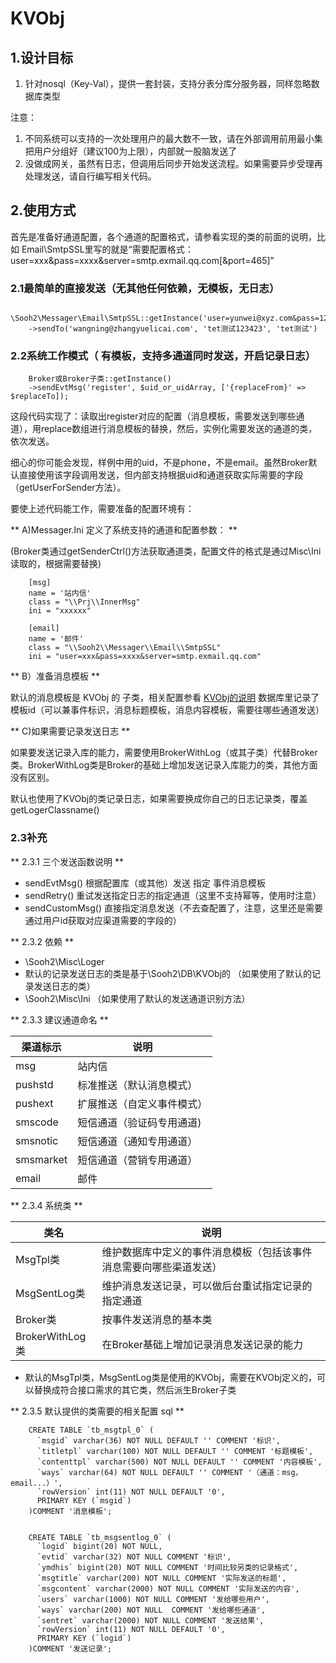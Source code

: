 # KVObj

## 1.设计目标

1. 针对nosql（Key-Val），提供一套封装，支持分表分库分服务器，同样忽略数据库类型

注意：

1. 不同系统可以支持的一次处理用户的最大数不一致，请在外部调用前用最小集把用户分组好（建议100为上限），内部就一股脑发送了
2. 没做成网关，虽然有日志，但调用后同步开始发送流程。如果需要异步受理再处理发送，请自行编写相关代码。

## 2.使用方式

首先是准备好通道配置，各个通道的配置格式，请参看实现的类的前面的说明，比如 Email\\SmtpSSL里写的就是“需要配置格式：user=xxx&pass=xxxx&server=smtp.exmail.qq.com[&port=465]”

### 2.1最简单的直接发送（无其他任何依赖，无模板，无日志）

        \Sooh2\Messager\Email\SmtpSSL::getInstance('user=yunwei@xyz.com&pass=123456&server=smtp.exmail.qq.com')
        ->sendTo('wangning@zhangyuelicai.com', 'tet测试123423', 'tet测试')

### 2.2系统工作模式（ 有模板，支持多通道同时发送，开启记录日志）

		Broker或Broker子类::getInstance()
		->sendEvtMsg('register', $uid_or_uidArray, ['{replaceFrom}' => $replaceTo]);

这段代码实现了：读取出register对应的配置（消息模板，需要发送到哪些通道），用replace数组进行消息模板的替换，然后，实例化需要发送的通道的类，依次发送。

细心的你可能会发现，样例中用的uid，不是phone，不是email。虽然Broker默认直接使用该字段调用发送，但内部支持根据uid和通道获取实际需要的字段（getUserForSender方法）。

要使上述代码能工作，需要准备的配置环境有：

** A)Messager.Ini 定义了系统支持的通道和配置参数： ** 

(Broker类通过getSenderCtrl()方法获取通道类，配置文件的格式是通过Misc\\Ini读取的，根据需要替换)

		[msg]
		name = '站内信'
		class = "\\Prj\\InnerMsg"
		ini = "xxxxxx"

		[email]
		name = '邮件'
		class = "\\Sooh2\\Messager\\Email\\SmtpSSL"
		ini = "user=xxx&pass=xxxx&server=smtp.exmail.qq.com"

** B）准备消息模板 **

默认的消息模板是 KVObj 的 子类，相关配置参看 [KVObj的说明](../DB/KVOBJ.md)
数据库里记录了模板id（可以兼事件标识，消息标题模板，消息内容模板，需要往哪些通道发送）

** C)如果需要记录发送日志 **

如果要发送记录入库的能力，需要使用BrokerWithLog（或其子类）代替Broker类。BrokerWithLog类是Broker的基础上增加发送记录入库能力的类，其他方面没有区别。

默认也使用了KVObj的类记录日志，如果需要换成你自己的日志记录类，覆盖getLogerClassname()

### 2.3补充

** 2.3.1 三个发送函数说明 **
- sendEvtMsg() 根据配置库（或其他）发送 指定 事件消息模板
- sendRetry()  重试发送指定日志的指定通道（这里不支持幂等，使用时注意）
- sendCustomMsg() 直接指定消息发送（不去查配置了，注意，这里还是需要通过用户id获取对应渠道需要的字段的） 

** 2.3.2 依赖 **

- \Sooh2\Misc\Loger
- 默认的记录发送日志的类是基于\Sooh2\DB\KVObj的 （如果使用了默认的记录发送日志的类）
- \Sooh2\Misc\Ini （如果使用了默认的发送通道识别方法）

** 2.3.3 建议通道命名 **

| 渠道标示          | 说明
| ----------------  | ------------------------------------------------
| msg               | 站内信
| pushstd           | 标准推送（默认消息模式）
| pushext           | 扩展推送（自定义事件模式）
| smscode           | 短信通道（验证码专用通道)
| smsnotic          | 短信通道（通知专用通道）
| smsmarket         | 短信通道（营销专用通道）
| email             | 邮件

** 2.3.4 系统类 **

| 类名              | 说明
| ----------------  | ---------------------------------------------------------
| MsgTpl类          | 维护数据库中定义的事件消息模板（包括该事件消息需要向哪些渠道发送）
| MsgSentLog类      | 维护消息发送记录，可以做后台重试指定记录的指定通道
| Broker类          | 按事件发送消息的基本类
| BrokerWithLog类   | 在Broker基础上增加记录消息发送记录的能力

- 默认的MsgTpl类，MsgSentLog类是使用的KVObj，需要在KVObj定义的，可以替换成符合接口需求的其它类，然后派生Broker子类

** 2.3.5 默认提供的类需要的相关配置 sql **


        CREATE TABLE `tb_msgtpl_0` (
          `msgid` varchar(36) NOT NULL DEFAULT '' COMMENT '标识',
          `titletpl` varchar(100) NOT NULL DEFAULT '' COMMENT '标题模板',
          `contenttpl` varchar(500) NOT NULL DEFAULT '' COMMENT '内容模板',
          `ways` varchar(64) NOT NULL DEFAULT '' COMMENT '（通道：msg，email...）',
          `rowVersion` int(11) NOT NULL DEFAULT '0',
          PRIMARY KEY (`msgid`)
        )COMMENT '消息模板';


        CREATE TABLE `tb_msgsentlog_0` (
          `logid` bigint(20) NOT NULL,
          `evtid` varchar(32) NOT NULL COMMENT '标识',
          `ymdhis` bigint(20) NOT NULL COMMENT '时间比较另类的记录格式',
          `msgtitle` varchar(200) NOT NULL COMMENT '实际发送的标题',
          `msgcontent` varchar(2000) NOT NULL COMMENT '实际发送的内容',
          `users` varchar(1000) NOT NULL COMMENT '发给哪些用户',
          `ways` varchar(200) NOT NULL  COMMENT '发给哪些通道',
          `sentret` varchar(2000) NOT NULL COMMENT '发送结果',
          `rowVersion` int(11) NOT NULL DEFAULT '0',
          PRIMARY KEY (`logid`)
        )COMMENT '发送记录';